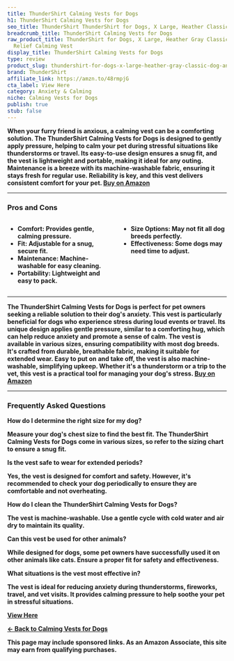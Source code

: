 ```yaml
---
title: ThunderShirt Calming Vests for Dogs
h1: ThunderShirt Calming Vests for Dogs
seo_title: ThunderShirt ThunderShirt for Dogs, X Large, Heather Classic
breadcrumb_title: ThunderShirt Calming Vests for Dogs
raw_product_title: ThunderShirt for Dogs, X Large, Heather Gray Classic - Dog Anxiety
  Relief Calming Vest
display_title: ThunderShirt Calming Vests for Dogs
type: review
product_slug: thundershirt-for-dogs-x-large-heather-gray-classic-dog-anxiety-relief-c-cb033df3
brand: ThunderShirt
affiliate_link: https://amzn.to/48rmpjG
cta_label: View Here
category: Anxiety & Calming
niche: Calming Vests for Dogs
publish: true
stub: false
---
```


<div id="intro" class="full-width">
  <p><strong>When your furry friend is anxious, a calming vest can be a comforting solution. The ThunderShirt Calming Vests for Dogs is designed to gently apply pressure, helping to calm your pet during stressful situations like thunderstorms or travel. Its easy-to-use design ensures a snug fit, and the vest is lightweight and portable, making it ideal for any outing. Maintenance is a breeze with its machine-washable fabric, ensuring it stays fresh for regular use. Reliability is key, and this vest delivers consistent comfort for your pet. <a href="https://amzn.to/48rmpjG" rel="nofollow sponsored noopener" target="_blank"><strong>Buy on Amazon</strong></a></p>
</div>

<hr />
<h3 id="pros-cons">Pros and Cons</h3>
<div class="pc-grid" style="display:grid;grid-template-columns:1fr 1fr;gap:16px;">
  <ul>
    <li><strong>Comfort:</strong> Provides gentle, calming pressure.</li>
    <li><strong>Fit:</strong> Adjustable for a snug, secure fit.</li>
    <li><strong>Maintenance:</strong> Machine-washable for easy cleaning.</li>
    <li><strong>Portability:</strong> Lightweight and easy to pack.</li>
  </ul>
  <ul>
    <li><strong>Size Options:</strong> May not fit all dog breeds perfectly.</li>
    <li><strong>Effectiveness:</strong> Some dogs may need time to adjust.</li>
  </ul>
</div>
<hr />

<div class="full-width">
  <p>The ThunderShirt Calming Vests for Dogs is perfect for pet owners seeking a reliable solution to their dog's anxiety. This vest is particularly beneficial for dogs who experience stress during loud events or travel. Its unique design applies gentle pressure, similar to a comforting hug, which can help reduce anxiety and promote a sense of calm. The vest is available in various sizes, ensuring compatibility with most dog breeds. It's crafted from durable, breathable fabric, making it suitable for extended wear. Easy to put on and take off, the vest is also machine-washable, simplifying upkeep. Whether it's a thunderstorm or a trip to the vet, this vest is a practical tool for managing your dog's stress. <a href="https://amzn.to/48rmpjG" rel="nofollow sponsored noopener" target="_blank"><strong>Buy on Amazon</strong></a></p>
</div>

<hr />
<h3 id="faqs">Frequently Asked Questions</h3>

<p><strong>How do I determine the right size for my dog?</strong></p>
<p>Measure your dog's chest size to find the best fit. The ThunderShirt Calming Vests for Dogs come in various sizes, so refer to the sizing chart to ensure a snug fit.</p>

<p><strong>Is the vest safe to wear for extended periods?</strong></p>
<p>Yes, the vest is designed for comfort and safety. However, it's recommended to check your dog periodically to ensure they are comfortable and not overheating.</p>

<p><strong>How do I clean the ThunderShirt Calming Vests for Dogs?</strong></p>
<p>The vest is machine-washable. Use a gentle cycle with cold water and air dry to maintain its quality.</p>

<p><strong>Can this vest be used for other animals?</strong></p>
<p>While designed for dogs, some pet owners have successfully used it on other animals like cats. Ensure a proper fit for safety and effectiveness.</p>

<p><strong>What situations is the vest most effective in?</strong></p>
<p>The vest is ideal for reducing anxiety during thunderstorms, fireworks, travel, and vet visits. It provides calming pressure to help soothe your pet in stressful situations.</p>
<p><a class="btn" href="https://amzn.to/48rmpjG" target="_blank" rel="nofollow sponsored noopener">View Here</a></p>
<p><a href="/roundups/anxiety-calming/calming-vests-for-dogs/">← Back to Calming Vests for Dogs</a></p>
<aside class="disclosure">This page may include sponsored links. As an Amazon Associate, this site may earn from qualifying purchases.</aside>
